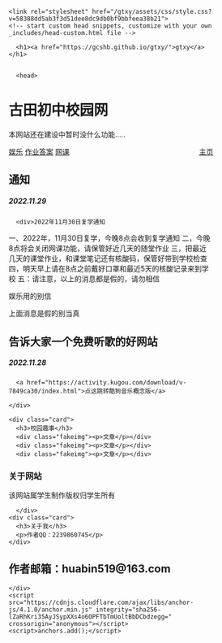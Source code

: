  <head>
    <meta charset="UTF-8">
    <meta http-equiv="X-UA-Compatible" content="IE=edge">
    <meta name="viewport" content="width=device-width, initial-scale=1">

<!-- Begin Jekyll SEO tag v2.8.0 -->
<title>gtxy</title>
<meta name="generator" content="Jekyll v3.9.2" />
<meta property="og:title" content="gtxy" />
<meta property="og:locale" content="en_US" />
<link rel="canonical" href="https://gcshb.github.io/gtxy/" />
<meta property="og:url" content="https://gcshb.github.io/gtxy/" />
<meta property="og:site_name" content="gtxy" />
<meta property="og:type" content="website" />
<meta name="twitter:card" content="summary" />
<meta property="twitter:title" content="gtxy" />
<script type="application/ld+json">
{"@context":"https://schema.org","@type":"WebSite","headline":"gtxy","name":"gtxy","url":"https://gcshb.github.io/gtxy/"}</script>
<!-- End Jekyll SEO tag -->

    <link rel="stylesheet" href="/gtxy/assets/css/style.css?v=58388dd5ab3f3d51dee8dc9db0bf9bbfeea38b21">
    <!-- start custom head snippets, customize with your own _includes/head-custom.html file -->

<!-- Setup Google Analytics -->



<!-- You can set your favicon here -->
<!-- link rel="shortcut icon" type="image/x-icon" href="/gtxy/favicon.ico" -->

<!-- end custom head snippets -->

  </head>
  <body>
    <div class="container-lg px-3 my-5 markdown-body">
      
      <h1><a href="https://gcshb.github.io/gtxy/">gtxy</a></h1>
      

      <head>
<meta charset="utf-8" />
<title>于都县古田初中</title>
<style>
* {
  box-sizing: border-box;
}
 
body {
  font-family: Arial;
  padding: 10px;
  background: #f1f1f1;
}
 
  /*
  //                                                          _ooOoo_
  //                                                         o8888888o
  //                                                         88" . "88
  //                                                         (| -_- |)
  //                                                          O\ = /O
  //                                                      ____/`---'\____
  //                                                    .   ' \\| |// `.
  //                                                     / \\||| : |||// \
  //                                                   / _||||| -:- |||||- \
  //                                                     | | \\\ - /// | |
  //                                                   | \_| ''\---/'' | |
  //                                                    \ .-\__ `-` ___/-. /
  //                                                 ___`. .' /--.--\ `. . __
  //                                              ."" '< `.___\_<|>_/___.' >'"".
  //                                             | | : `- \`.;`\ _ /`;.`/ - ` : | |
  //                                               \ \ `-. \_ __\ /__ _/ .-` / /
  //                                       ======`-.____`-.___\_____/___.-`____.-'======
  //                                                          `=---='
  //
  //                                       .............................................
  //                                              佛祖保佑             永无BUG
  //                                      佛曰:
  //                                              写字楼里写字间，写字间里程序员；
  //                                              程序人员写程序，又拿程序换酒钱。                                                             //                                              酒醒只在网上坐，酒醉还来网下眠；
  //                                              酒醉酒醒日复日，网上网下年复年。                                                             //                                              但愿老死电脑间，不愿鞠躬老板前；
  //                                              奔驰宝马贵者趣，公交自行程序员。
  //                                              别人笑我忒疯癫，我笑自己命太贱；
  //                                              不见满街漂亮妹，哪个归得程序员？
  
  
  
  
  
  
  
  */
  
/* 头部标题 */
.header {
  padding: 30px;
  text-align: center;
  background: white;
	background: #6025F5;  /* fallback for old browsers */
background: -webkit-linear-gradient(to bottom, #FF5555, #6025F5);  /* Chrome 10-25, Safari 5.1-6 */
background: linear-gradient(to bottom, #FF5555, #6025F5); /* W3C, IE 10+/ Edge, Firefox 16+, Chrome 26+, Opera 12+, Safari 7+ */
	
}
 
.header h1 {
  font-size: 50px;
}
 
/* 导航条 */
.topnav {
  overflow: hidden;
  background-color: #333;
}
 
/* 导航条链接 */
.topnav a {
  float: left;
  display: block;
  color: #f2f2f2;
  text-align: center;
  padding: 14px 16px;
  text-decoration: none;
}
 
/* 链接颜色修改 */
.topnav a:hover {
  background-color: #ddd;
  color: black;
}
 
/* 创建两列 */
/* Left column */
.leftcolumn {   
  float: left;
  width: 75%;
}
 
/* 右侧栏 */
.rightcolumn {
  float: left;
  width: 25%;
  background-color: #f1f1f1;
  padding-left: 20px;
}
 
/* 图像部分 */
.fakeimg {
  background-color: #aaa;
  width: 100%;
  padding: 20px;
}
 
/* 文章卡片效果 */
.card {
  background-color: white;
  padding: 20px;
  margin-top: 20px;
	
}
	
	.hb2{
		height: 200px;
          background : #ee9ca7;  /* fallback for old browsers */
background: -webkit-linear-gradient(to bottom, #ffdde1, #ee9ca7);  /* Chrome 10-25, Safari 5.1-6 */
background: linear-gradient(to bottom, #ffdde1, #ee9ca7); /* W3C, IE 10+/ Edge, Firefox 16+, Chrome 26+, Opera 12+, Safari 7+ */

	}
 
/* 列后面清除浮动 */
.row:after {
  content: "";
  display: table;
  clear: both;
}
 
/* 底部 */
.footer {
  padding: 20px;
  text-align: center;
  background: #ddd;
  margin-top: 20px;
	background: #12c2e9;  /* fallback for old browsers */
background: -webkit-linear-gradient(to bottom, #f64f59, #c471ed, #12c2e9);  /* Chrome 10-25, Safari 5.1-6 */
background: linear-gradient(to bottom, #f64f59, #c471ed, #12c2e9); /* W3C, IE 10+/ Edge, Firefox 16+, Chrome 26+, Opera 12+, Safari 7+ */

}
 
/* 响应式布局 - 屏幕尺寸小于 800px 时，两列布局改为上下布局 */
@media screen and (max-width: 800px) {
  .leftcolumn, .rightcolumn {   
    width: 100%;
    padding: 0;
  }
}
 
/* 响应式布局 -屏幕尺寸小于 400px 时，导航等布局改为上下布局 */
@media screen and (max-width: 400px) {
  .topnav a {
    float: none;
    width: 100%;
  }
}
	body
	{
    height: 200px;
    background-color: red; /* 不支持线性的时候显示 */
    background-image: linear-gradient(to bottom right, 
#7ec6bc , yellow);
}
.hb1{
    height: 400px;
    background-color: red; /* 不支持线性的时候显示 */
    background-image: linear-gradient(to bottom right, 
#7ec6bc , yellow);


	
</style>
</head>
<body>
<div id="grad1">
<div class="header">
  <h1>古田初中校园网</h1>
  <p>本网站还在建设中暂时没什么功能.....</p>
</div>
<div class="topnav">
  <a href="https://xingye.me/game/index.php">娱乐</a>
  <a href="http://m.1010jiajiao.com/">作业答案</a>
  <a href="https://www.zxx.edu.cn/">网课</a>
  <a href="#" style="float:right">主页</a>
</div>

	
	
<div class="row">
  <div class="leftcolumn">
    <div class="hb1">
      <h2>通知</h2>
      <h5>2022.11.29</h5>

      <div>2022年11月30日复学通知
一、2022年，11月30日复学，今晚8点会收到复学通知
二，今晚8点将会关闭网课功能，请保管好近几天的随堂作业
三，把最近几天的课堂作业，和课堂笔记还有核酸码，保管好带到学校检查
四，明天早上请在8点之前戴好口罩和最近5天的核酸记录来到学校
五：请注意，以上的消息都是假的，请勿相信
</div>
      <p>娱乐用的别信</p>
      <p>上面消息是假的别当真</p>
    </div>
    <div class="hb2">
      <h2>告诉大家一个免费听歌的好网站</h2>
      <h5>2022.11.28</h5>
      
      <a href="https://activity.kugou.com/download/v-7849ca30/index.html">点这跳转酷狗音乐概念版</a>
      
    </div>
  </div>
  <div class="rightcolumn">
  
    <div class="card">
      <h3>校园趣事</h3>
      <div class="fakeimg"><p>文章</p></div>
      <div class="fakeimg"><p>文章</p></div>
      <div class="fakeimg"><p>文章</p></div>
</div>
	  <div id="gb">
		  <h3>关于网站</h3>
		  <p>该网站属学生制作版权归学生所有</p>
	  
	  </div>
    <div class="card">
      <h3>关于我</h3>
      <p>作者QQ：2239860745</p>
    </div>
  </div>
</div>

<div class="footer">
  <h2>作者邮箱：huabin519@163.com</h2>
</div>
</div>
</body>


      
    </div>
    <script src="https://cdnjs.cloudflare.com/ajax/libs/anchor-js/4.1.0/anchor.min.js" integrity="sha256-lZaRhKri35AyJSypXXs4o6OPFTbTmUoltBbDCbdzegg=" crossorigin="anonymous"></script>
    <script>anchors.add();</script>
  </body>
</html>
